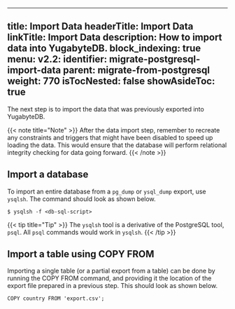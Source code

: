 
---
title: Import Data
headerTitle: Import Data
linkTitle: Import Data
description: How to import data into YugabyteDB.
block_indexing: true
menu:
  v2.2:
    identifier: migrate-postgresql-import-data
    parent: migrate-from-postgresql
    weight: 770
isTocNested: false
showAsideToc: true
---

The next step is to import the data that was previously exported into YugabyteDB.

{{< note title="Note" >}}
After the data import step, remember to recreate any constraints and triggers that might have been disabled to speed up loading the data. This would ensure that the database will perform relational integrity checking for data going forward.
{{< /note >}}


## Import a database

To import an entire database from a `pg_dump` or `ysql_dump` export, use `ysqlsh`. The command should look as shown below.

```
$ ysqlsh -f <db-sql-script>
```

{{< tip title="Tip" >}}
The `ysqlsh` tool is a derivative of the PostgreSQL tool, `psql`. All `psql` commands would work in `ysqlsh`.
{{< /tip >}}


## Import a table using COPY FROM

Importing a single table (or a partial export from a table) can be done by running the COPY FROM command, and providing it the location of the export file prepared in a previous step. This should look as shown below.

```
COPY country FROM 'export.csv';
```


